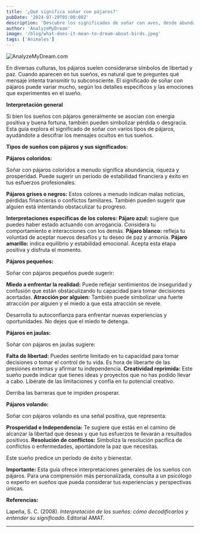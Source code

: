 ```yaml
---
title: '¿Qué significa soñar con pájaros?'
pubDate: '2024-07-29T05:00:00Z'
description: 'Descubre los significados de soñar con aves, desde abundancia y libertad hasta advertencias sobre pérdidas y conflictos.'
author: 'AnalyzeMyDream'
image: '/blog/what-does-it-mean-to-dream-about-birds.jpeg'
tags: ['Animales']
---
```


![AnalyzeMyDream.com](/blog/what-does-it-mean-to-dream-about-birds.jpeg)


En diversas culturas, los pájaros suelen considerarse símbolos de libertad y paz. Cuando aparecen en tus sueños, es natural que te preguntes qué mensaje intenta transmitir tu subconsciente. El significado de soñar con pájaros puede variar mucho, según los detalles específicos y las emociones que experimentes en el sueño.

**Interpretación general**

Si bien los sueños con pájaros generalmente se asocian con energía positiva y buena fortuna, también pueden simbolizar pérdida o desgracia. Esta guía explora el significado de soñar con varios tipos de pájaros, ayudándote a descifrar los mensajes ocultos en tus sueños. 

**Tipos de sueños con pájaros y sus significados:**

**Pájaros coloridos:**

Soñar con pájaros coloridos a menudo significa abundancia, riqueza y prosperidad. Puede sugerir un período de estabilidad financiera y éxito en tus esfuerzos profesionales. 

**Pájaros grises o negros:** Estos colores a menudo indican malas noticias, pérdidas financieras o conflictos familiares. También pueden sugerir que alguien está intentando obstaculizar tu progreso. 

**Interpretaciones específicas de los colores:**
**Pájaro azul:** sugiere que puedes haber estado actuando con arrogancia. Considera tu comportamiento e interacciones con los demás.
**Pájaro blanco:** refleja tu voluntad de aceptar nuevos desafíos y tu deseo de paz y armonía. 
**Pájaro amarillo:** indica equilibrio y estabilidad emocional. Acepta esta etapa positiva y disfruta el momento.


**Pájaros pequeños:**

Soñar con pájaros pequeños puede sugerir:

**Miedo a enfrentar la realidad:** Puede reflejar sentimientos de inseguridad y confusión que están obstaculizando tu capacidad para tomar decisiones acertadas.
**Atracción por alguien:** También puede simbolizar una fuerte atracción por alguien y el miedo a que esta atracción se revele. 

Desarrolla tu autoconfianza para enfrentar nuevas experiencias y oportunidades. No dejes que el miedo te detenga.

**Pájaros en jaulas:**

Soñar con pájaros en jaulas sugiere:

**Falta de libertad:** Puedes sentirte limitado en tu capacidad para tomar decisiones o tomar el control de tu vida. Es hora de liberarte de las presiones externas y afirmar tu independencia.
**Creatividad reprimida:** Este sueño puede indicar que tienes ideas y proyectos que no has podido llevar a cabo. Libérate de las limitaciones y confía en tu potencial creativo.

Derriba las barreras que te impiden prosperar.

**Pájaros volando:**

Soñar con pájaros volando es una señal positiva, que representa:

**Prosperidad e Independencia:** Te sugiere que estás en el camino de alcanzar la libertad que deseas y que tus esfuerzos te llevarán a resultados positivos.
**Resolución de conflictos:** Simboliza la resolución pacífica de conflictos o enfermedades, aportándote la paz que necesitas. 

Este sueño predice un período de éxito y bienestar.

**Importante:** Esta guía ofrece interpretaciones generales de los sueños con pájaros. Para una comprensión más personalizada, consulta a un psicólogo o experto en sueños que pueda considerar tus experiencias y perspectivas únicas.

**Referencias:**

Lapeña, S. C. (2008). *Interpretación de los sueños: cómo decodificarlos y entender su significado*. Editorial AMAT.

---